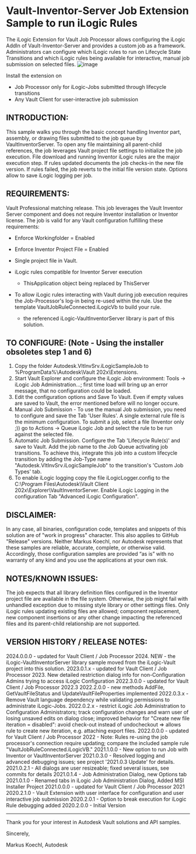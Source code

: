 # Vault-Inventor-Server Job Extension Sample to run iLogic Rules

The iLogic Extension for Vault Job Processor allows configuring the iLogic AddIn of Vault-Inventor-Server and provides a custom job as a framework. 
Administrators can configure which iLogic rules to run on Lifecycle State Transitions and which iLogic rules being available for interactive, 
manual job submission on selected files.
![image](https://user-images.githubusercontent.com/19150039/173843282-f86c5c46-0475-48eb-b5f2-5ee014d42d58.png)

Install the extension on
- Job Processor only for iLogic-Jobs submitted through lifecycle transitions
- Any Vault Client for user-interactive job submission

INTRODUCTION:
---------------------------------
This sample walks you through the basic concept handling Inventor part, assembly, or drawing files submitted to the job queue by VaultInventorServer.
To open any file maintaining all parent-child references, the job leverages Vault project file settings to initialize the job execution.
File download and running Inventor iLogic rules are the major execution step.
If rules updated documents the job checks-in the new file version. If rules failed, the job reverts to the initial file version state. 
Options allow to save iLogic logging per job.

REQUIREMENTS:
---------------------------------
Vault Professional matching release.
This job leverages the Vault Inventor Server component and does not require Inventor installation or Inventor license.
The job is valid for any Vault configuration fulfilling these requirements:
- Enforce Workingfolder = Enabled
- Enforce Inventor Project File = Enabled
- Single project file in Vault.
- iLogic rules compatible for Inventor Server execution
	- ThisApplication object being replaced by ThisServer
	
- To allow iLogic rules interacting with Vault during job execution requires the Job-Processor's log-in being re-used within the rule. Use the template VaultJobRuleConnected.iLogicVb to build your rule.
	- the referenced iLogic-VaultInventorServer library is part of this solution.

TO CONFIGURE: (Note - Using the installer obsoletes step 1 and 6)
---------------------------------
1) Copy the folder Autodesk.VltInvSrv.iLogicSampleJob to %ProgramData%\Autodesk\Vault 202x\Extensions\.
2) Start Vault Explorer and configure the iLogic Job environment: Tools -> iLogic Job Administration...; first time load will bring up an error message, that no configuration could be loaded.
3) Edit the configuration options and Save To Vault. Even if empty values are saved to Vault, the error mentioned before will no longer occure.
4) Manual Job Submission - To use the manual Job submission, you need to configure and save the Tab 'User Rules'. A single external rule file is the minimum configuration.
	To submit a job, select a file (Inventor only ;)) go to Actions -> Queue iLogic Job and select the rule to be run against the selected file.
5) Automatic Job Submission. Configure the Tab 'Lifecycle Rule(s)' and save to Vault. Add the job name to the Job Queue activating job transitions. To achieve this, integrate this job into a custom lifecycle transition by adding the Job-Type name
"Autodesk.VltInvSrv.iLogicSampleJob" to the transition's 'Custom Job Types' tab.
6) To enable iLogic logging copy the file iLogicLogger.config to the C:\Program Files\Autodesk\Vault Client 202x\Explorer\VaultInventorServer\. Enable iLogic Logging in the configuration
Tab "Advanced iLogic Configuration".

DISCLAIMER:
---------------------------------
In any case, all binaries, configuration code, templates and snippets of this solution are of "work in progress" character. This also applies to GitHub "Release" versions.
Neither Markus Koechl, nor Autodesk represents that these samples are reliable, accurate, complete, or otherwise valid. 
Accordingly, those configuration samples are provided “as is” with no warranty of any kind and you use the applications at your own risk.


NOTES/KNOWN ISSUES:
---------------------------------
The job expects that all library definition files configured in the Inventor project file are available in the file system. Otherwise, the job might fail with unhandled exception due to missing style library or other settings files.
Only iLogic rules updating existing files are allowed; component replacement, new component insertions or any other change impacting the referenced files and its parent-child
relationship are not supported.

VERSION HISTORY / RELEASE NOTES:
---------------------------------
2024.0.0.0 - updated for Vault Client / Job Processor 2024. NEW - the iLogic-VaultInventorServer library sample moved from the iLogic-Vault project into this solution.
2023.0.1.x - updated for Vault Client / Job Processor 2023. New detailed restriction dialog info for non-Configuration Admins trying to access iLogic Configuration
2022.3.0.0 - updated for Vault Client / Job Processor 2022.3
2022.2.0.0 - new methods AddFile, GetVaultFileStatus and UpdateVaultFileProperties implemented
2022.0.3.x - Remove Vault language dependency while validating permissions to administrate iLogic-Jobs.
2022.0.2.x - restrict iLogic Job Administration to Configuration Administrators; track configuration changes and warn user of losing unsaved edits on dialog close;
					improved behavior for "Create new file iteration = disabled": avoid check-out instead of undocheckout => allows rule to create new iteration, e.g. attaching export files.
2022.0.0.0 - updated for Vault Client / Job Processor 2022 - Note: Rules re-using the job processor's connection require updating; compare the included sample rule "VaultJobRuleConnected.iLogicVB."
2021.1.0.0 - New option to run Job with Inventor or VaultInventorServer
2021.0.3.0 - Resolved logging and advanced debugging issues; see project '2021.0.3 Update' for details.
2021.0.2.1 - All dialogs are user resizeable; fixed several issues, see commits for details
2021.0.1.4 - Job Administration Dialog, new Options tab
2021.0.1.0 - Renamed tabs in iLogic Job Administration Dialog, Added MSI Installer Project
2021.0.0.0 - updated for Vault Client / Job Processor 2021
2020.2.1.0 - Vault Extension with user interface for configuration and user interactive job submission
2020.2.0.1 - Option to break execution for iLogic Rule debugging added
2020.2.0.0 - Initial Version
 
---------------------------------

Thank you for your interest in Autodesk Vault solutions and API samples.

Sincerely,

Markus Koechl, Autodesk
